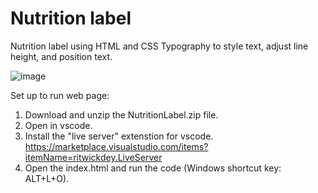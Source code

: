 # Nutrition label
Nutrition label using HTML and CSS Typography to style text, adjust line height, and position text.

![image](https://github.com/kylehraja/NutritionLabel/assets/140476247/3af887e0-4e70-4139-b412-08edd1cce7ba)

Set up to run web page:

1) Download and unzip the NutritionLabel.zip file.
2) Open in vscode.
3) Install the "live server" extenstion for vscode. https://marketplace.visualstudio.com/items?itemName=ritwickdey.LiveServer
4) Open the index.html and run the code (Windows shortcut key: ALT+L+O).
